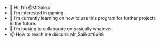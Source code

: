 - 👋 Hi, I’m @MrSaiiko
- 👀 I’m interested in gaming.
- 🌱 I’m currently learning on how to use this program for further projects in the future.
- 💞️ I’m looking to collaborate on basically whatever.
- 📫 How to reach me discord: Mr_Saiiko#6688

<!---
MrSaiiko/MrSaiiko is a ✨ special ✨ repository because its `README.md` (this file) appears on your GitHub profile.
You can click the Preview link to take a look at your changes.
--->
